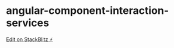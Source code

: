 # angular-component-interaction-services

[Edit on StackBlitz ⚡️](https://stackblitz.com/edit/angular-ivy-8h21fq)